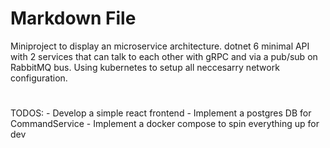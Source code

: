 ﻿# Markdown File

Miniproject to display an microservice architecture. dotnet 6 minimal API with 2 services that can talk to each other with gRPC and via a pub/sub on RabbitMQ bus.
Using kubernetes to setup all neccesarry network configuration.


#
TODOS:
    - Develop a simple react frontend
    - Implement a postgres DB for CommandService
    - Implement a docker compose to spin everything up for dev
